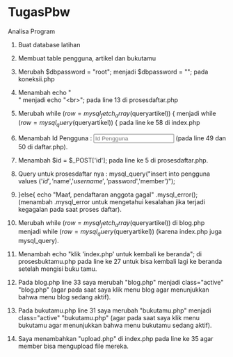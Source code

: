 TugasPbw
========

Analisa Program

1.	Buat database latihan

2.	Membuat table pengguna, artikel dan bukutamu

3.	Merubah $dbpassword = "root"; menjadi $dbpassword = ""; pada koneksii.php

4.	Menambah echo "<br>" menjadi echo "<br\>"; pada line 13 di prosesdaftar.php

5.	Merubah while ($row=mysql_fetch_array($queryartikel)) { menjadi while ($row=mysql_query($queryartikel)) { pada line ke 58 di index.php

6.	Menambah <label>Id Pengguna :</label>
<input type="text" name="id" class="form-control" placeholder="Id Pengguna"> (pada line 49 dan 50 di daftar.php).

7.	Menambah $id = $_POST['id']; pada line ke 5 di prosesdaftar.php.

8.	Query untuk prosesdaftar nya : mysql_query("insert into pengguna values ('$id','$name','$username','$password','member')");

9.	}else{
echo "Maaf, pendaftaran anggota gagal" .mysql_error(); (menambah .mysql_error untuk mengetahui kesalahan jika terjadi kegagalan pada saat proses daftar).

10.	Merubah while ($row=mysql_fetch_array($queryartikel)) di blog.php menjadi while ($row=mysql_query($queryartikel)) (karena index.php juga mysql_query).

11.	Menambah echo "klik 'index.php' untuk kembali ke beranda"; di prosesbuktamu.php pada line ke 27 untuk bisa kembali lagi ke beranda setelah mengisi buku tamu.

12.	Pada blog.php line 33 saya merubah "blog.php" menjadi class="active" "blog.php" (agar pada saat saya klik menu blog agar menunjukkan bahwa menu blog sedang aktif).

13.	Pada bukutamu.php line 31 saya merubah "bukutamu.php" menjadi 
class="active" "bukutamu.php" (agar pada saat saya klik menu bukutamu agar menunjukkan bahwa menu bukutamu sedang aktif).

14.	Saya menambahkan "upload.php" di index.php pada line ke 35 agar member bisa mengupload file mereka.
